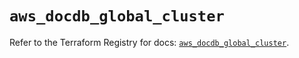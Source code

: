 # `aws_docdb_global_cluster`

Refer to the Terraform Registry for docs: [`aws_docdb_global_cluster`](https://registry.terraform.io/providers/hashicorp/aws/4.54.0/docs/resources/docdb_global_cluster).
